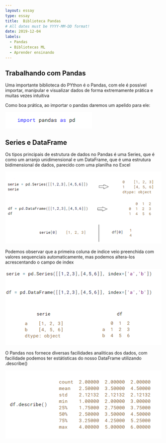 ```yaml
---
layout: essay
type: essay
title:  Biblioteca Pandas
# All dates must be YYYY-MM-DD format!
date: 2019-12-04
labels:
  - Pandas
  - Bibliotecas ML
  - Aprender ensinando
---
```



## Trabalhando com Pandas 
<p>Uma importante biblioteca do PYthon é o Pandas, com ele é possível importar, manipular e visualizar dados de forma extremamente prática e muitas vezes intuitiva</p>

<p>Como boa prática, ao importar o pandas daremos um apelido para ele:</p>

<img class="ui fluid medium image" src="../images/pandas1.png">

## Series e DataFrame

<p>Os tipos principais de estrutura de dados no Pandas é uma Series, que é como um arranjo unidimensional e um DataFrame, que é uma estrutura bidimensional de dados, parecido com uma planilha no Excel</p>

<img class="ui fluid medium image" src="../images/pandas2.png">

<p>Podemos observar que a primeira coluna de indice veio preenchida com valores sequenciais automaticamente, mas podemos altera-los acrescentando o campo de index</p>

<img class="ui fluid medium image" src="../images/pandas3.png">

<p>O Pandas nos fornece diversas facilidades analiticas dos dados, com facilidade podemos ter estátisticas do nosso DataFrame utilizando .describe()</p>

<img class="ui fluid medium image" src="../images/pandas4.png">


